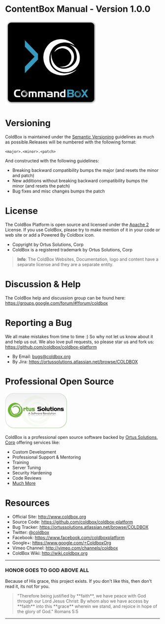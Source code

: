 # ContentBox Manual - Version 1.0.0
<img src="images/CommandBoxLogo.png" width="300" alt="CommandBox" />




# Versioning
ColdBox is maintained under the [Semantic Versioning](http://semver.org) guidelines as much as possible.Releases will be numbered with the following format:

```
<major>.<minor>.<patch>
```

And constructed with the following guidelines:

* Breaking backward compatibility bumps the major (and resets the minor and patch)
* New additions without breaking backward compatibility bumps the minor (and resets the patch)
* Bug fixes and misc changes bumps the patch


# License
The ColdBox Platform is open source and licensed under the [Apache 2](http://www.apache.org/licenses/LICENSE-2.0.html) License.  If you use ColdBox, 
please try to make mention of it in your code or web site or add a Powered By Coldbox icon.

* Copyright by Ortus Solutions, Corp
* ColdBox is a registered trademark by Ortus Solutions, Corp


>**Info**: The ColdBox Websites, Documentation, logo and content have a separate license and they are a separate entity.

# Discussion & Help
The ColdBox help and discussion group can be found here: https://groups.google.com/forum/#!forum/coldbox

# Reporting a Bug
We all make mistakes from time to time :) So why not let us know about it and help us out.  We also love pull requests, so please star us and fork us: https://github.com/coldbox/coldbox-platform
* By Email: [bugs@coldbox.org](mailto:bugs@coldbox.org)
* By Jira: https://ortussolutions.atlassian.net/browse/COLDBOX

# Professional Open Source
![Ortus Solutions, Corp](images/ortussolutions_button.png)

ColdBox is a professional open source software backed by [Ortus Solutions, Corp](http://www.ortussolutions.com/services) offering services like:
* Custom Development
* Professional Support & Mentoring
* Training
* Server Tuning
* Security Hardening
* Code Reviews
* [Much More](http://www.ortussolutions.com/services)

# Resources
* Official Site: http://www.coldbox.org
* Source Code: https://github.com/coldbox/coldbox-platform
* Bug Tracker: https://ortussolutions.atlassian.net/browse/COLDBOX
* Twitter: [@coldbox](http://www.twitter.com/coldbox)
* Facebook: https://www.facebook.com/coldboxplatform
* Google+: https://www.google.com/+ColdboxOrg
* Vimeo Channel: http://vimeo.com/channels/coldbox
* ColdBox Wiki: http://wiki.coldbox.org


---

### HONOR GOES TO GOD ABOVE ALL
Because of His grace, this project exists. If you don't like this, then don't read it, its not for you.

<blockquote>
"Therefore being justified by **faith**, we have peace with God through our Lord Jesus Christ:
By whom also we have access by **faith** into this **grace** wherein we stand, and rejoice in hope of the glory of God." Romans 5:5
</blockquote>

---






